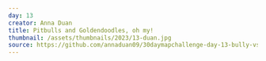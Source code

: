 ```yaml
---
day: 13
creator: Anna Duan
title: Pitbulls and Goldendoodles, oh my!
thumbnail: /assets/thumbnails/2023/13-duan.jpg
source: https://github.com/annaduan09/30daymapchallenge-day-13-bully-vs-sporting-breeds-in-louisville
---
```

